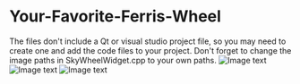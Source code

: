 # Your-Favorite-Ferris-Wheel
The files don't include a Qt or visual studio project file, so you may need to create one and add the code files to your project.
Don't forget to change the image paths in SkyWheelWidget.cpp to your own paths.
![Image text](https://github.com/Klaryce/Your-Favorite-Sky-Wheel/blob/a08f266f27f19104c4cbc9c389a7b370f5e4f5be/demo/demo1.PNG)
![Image text](https://github.com/Klaryce/Your-Favorite-Sky-Wheel/blob/a08f266f27f19104c4cbc9c389a7b370f5e4f5be/demo/demo2.PNG)
![Image text](https://github.com/Klaryce/Your-Favorite-Sky-Wheel/blob/a08f266f27f19104c4cbc9c389a7b370f5e4f5be/demo/demo3.PNG)
